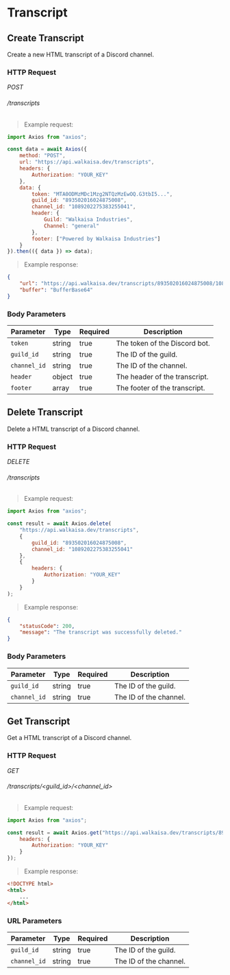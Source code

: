 # Transcript

## Create Transcript

Create a new HTML transcript of a Discord channel.

### HTTP Request

<div class="api-endpoint">
	<div class="endpoint-data">
		<i class="label label-post">POST</i>
		<h6>/transcripts</h6>
	</div>
</div>

> Example request:

```javascript
import Axios from "axios";

const data = await Axios({
    method: "POST",
    url: "https://api.walkaisa.dev/transcripts",
    headers: {
        Authorization: "YOUR_KEY"
    },
    data: {
        token: "MTA0ODMzMDc1Mzg2NTQzMzEwOQ.G3tbI5...",
        guild_id: "893502016024875008",
        channel_id: "1089202275383255041",
        header: {
            Guild: "Walkaisa Industries",
            Channel: "general"
        },
        footer: ["Powered by Walkaisa Industries"]
    }
}).then(({ data }) => data);
```

> Example response:

```json
{
    "url": "https://api.walkaisa.dev/transcripts/893502016024875008/1089202275383255041",
    "buffer": "BufferBase64"
}
```

### Body Parameters

| Parameter    | Type   | Required | Description                   |
| ------------ | ------ | -------- | ----------------------------- |
| `token`      | string | true     | The token of the Discord bot. |
| `guild_id`   | string | true     | The ID of the guild.          |
| `channel_id` | string | true     | The ID of the channel.        |
| `header`     | object | true     | The header of the transcript. |
| `footer`     | array  | true     | The footer of the transcript. |

## Delete Transcript

Delete a HTML transcript of a Discord channel.

### HTTP Request

<div class="api-endpoint">
	<div class="endpoint-data">
		<i class="label label-delete">DELETE</i>
		<h6>/transcripts</h6>
	</div>
</div>

> Example request:

```javascript
import Axios from "axios";

const result = await Axios.delete(
    "https://api.walkaisa.dev/transcripts",
    {
        guild_id: "893502016024875008",
        channel_id: "1089202275383255041"
    },
    {
        headers: {
            Authorization: "YOUR_KEY"
        }
    }
);
```

> Example response:

```json
{
    "statusCode": 200,
    "message": "The transcript was successfully deleted."
}
```

### Body Parameters

| Parameter    | Type   | Required | Description            |
| ------------ | ------ | -------- | ---------------------- |
| `guild_id`   | string | true     | The ID of the guild.   |
| `channel_id` | string | true     | The ID of the channel. |

## Get Transcript

Get a HTML transcript of a Discord channel.

### HTTP Request

<div class="api-endpoint">
	<div class="endpoint-data">
		<i class="label label-get">GET</i>
		<h6>/transcripts/&lt;guild_id&gt;/&lt;channel_id&gt;</h6>
	</div>
</div>

> Example request:

```javascript
import Axios from "axios";

const result = await Axios.get("https://api.walkaisa.dev/transcripts/893502016024875008/1089202275383255041", {
    headers: {
        Authorization: "YOUR_KEY"
    }
});
```

> Example response:

```html
<!DOCTYPE html>
<html>
    ...
</html>
```

### URL Parameters

| Parameter    | Type   | Required | Description            |
| ------------ | ------ | -------- | ---------------------- |
| `guild_id`   | string | true     | The ID of the guild.   |
| `channel_id` | string | true     | The ID of the channel. |
